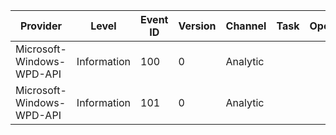 Provider                   |  Level        |  Event ID  |  Version  |  Channel   |  Task  |  Opcode  |  Keyword  |  Message
---------------------------|---------------|------------|-----------|------------|--------|----------|-----------|------------------------
Microsoft-Windows-WPD-API  |  Information  |  100       |  0        |  Analytic  |        |          |           |  API request to Driver
Microsoft-Windows-WPD-API  |  Information  |  101       |  0        |  Analytic  |        |          |           |  Driver response to API